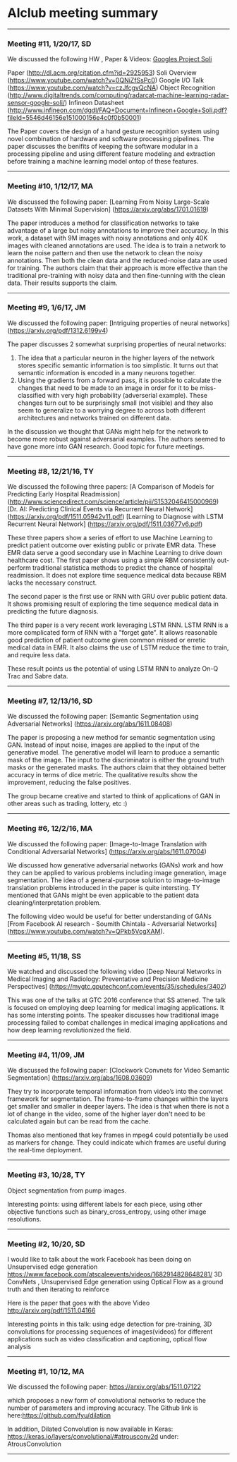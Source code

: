 
# AIclub meeting summary

-----

### Meeting #11, 1/20/17, SD

We discussed the following HW , Paper & Videos:
[Googles Project Soli](https://atap.google.com/soli/)

Paper (http://dl.acm.org/citation.cfm?id=2925953)
Soli Overview (https://www.youtube.com/watch?v=0QNiZfSsPc0)
Google I/O Talk (https://www.youtube.com/watch?v=czJfcgvQcNA)
Object Recognition (http://www.digitaltrends.com/computing/radarcat-machine-learning-radar-sensor-google-soli/)
Infineon Datasheet (http://www.infineon.com/dgdl/FAQ+Document+Infineon+Google+Soli.pdf?fileId=5546d46156e151000156e4c0f0b50001)

The Paper covers the design of a hand gesture recognition system using novel combination of hardware and software processing pipelines. The paper discusses the benifits of keeping the software modular in a processing pipeline and using different feature modeling and extraction before training a machine learning model ontop of these features. 



-----

### Meeting #10, 1/12/17, MA

We discussed the following paper:
[Learning From Noisy Large-Scale Datasets With Minimal Supervision] (https://arxiv.org/abs/1701.01619)

The paper introduces a method for classification networks to take advantage of a large but noisy annotations to improve their accuracy.
In this work, a dataset with 9M images with noisy annotations and only 40K images with cleaned annotations are used. The idea is to train a network to learn the noise pattern and then use the network to clean the noisy annotations. Then both the clean data and the reduced-noise data are used for training. The authors claim that their approach is more effective than the traditional pre-training with noisy data and then fine-tunning with the clean data. Their results supports the claim. 


---------------

### Meeting #9, 1/6/17, JM

We discussed the following paper:
[Intriguing properties of neural networks] (https://arxiv.org/pdf/1312.6199v4)

The paper discusses 2 somewhat surprising properties of neural networks:
1. The idea that a particular neuron in the higher layers of the network stores specific semantic information is too simplistic. It turns out that semantic information is encoded in a many neurons together.
2. Using the gradients from a forward pass, it is possible to calculate the changes that need to be made to an image in order for it to be miss-classified with very high probability (adverserial example). These changes turn out to be surprisingly small (not visible) and they also seem to generalize to a worrying degree to across both different architectures and networks trained on different data. 

In the discussion we thought that GANs might help for the network to become more robust against adversarial examples. The authors seemed to have gone more into GAN research. Good topic for future meetings.

 --------------
 
### Meeting #8, 12/21/16, TY

We discussed the following three papers:
[A Comparison of Models for Predicting Early Hospital Readmission] (http://www.sciencedirect.com/science/article/pii/S1532046415000969)
[Dr. AI: Predicting Clinical Events via Recurrent Neural Network] (https://arxiv.org/pdf/1511.05942v11.pdf)
[Learning to Diagnose with LSTM Recurrent Neural Network] (https://arxiv.org/pdf/1511.03677v6.pdf) 

These three papers show a series of effort to use Machine Learning to predict patient outcome over existing public or private EMR data. These EMR data serve a good secondary use in Machine Learning to drive down healthcare cost. The first paper shows using a simple RBM consistently out-perform traditional statistica methods to predict the chance of hospital readmission. It does not explore time sequence medical data because RBM lacks the necessary construct.

The second paper is the first use or RNN with GRU over public patient data. It shows promising result of exploring the time sequence medical data in predicting the future diagnosis.

The third paper is a very recent work leveraging LSTM RNN. LSTM RNN is a more complicated form of RNN with a "forget gate". It allows reasonable good prediction of patient outcome given common missed or erretic medical data in EMR. It also claims the use of LSTM reduce the time to train, and require less data.

These result points us the potential of using LSTM RNN to analyze On-Q Trac and Sabre data.

----------

### Meeting #7, 12/13/16, SD

We discussed the following paper: 
[Semantic Segmentation using Adversarial Networks] (https://arxiv.org/abs/1611.08408)

The paper is proposing a new method for semantic segmentation using GAN. Instead of input noise, images are applied to the input of the generative model. The generative model will learn to produce a semantic mask of the image. The input to the discriminator is either the ground truth masks or the generated masks. The authors claim that they obtained better accuracy in terms of dice metric. The qualitative results show the improvement, reducing the false positives.

The group became creative and started to think of applications of GAN in other areas such as trading, lottery, etc :)

-----

### Meeting #6, 12/2/16, MA

We discussed the following paper: 
[Image-to-Image Translation with Conditional Adversarial Networks] (https://arxiv.org/abs/1611.07004)

We discussed how generative adversarial networks (GANs) work and how they can be applied to various problems including image generation, image segmentation. The idea of a general-purpose solution to image-to-image translation problems introduced in the paper is quite intersting.
TY mentioned that GANs might be even applicable to the patient data cleaning/interpretation problem.

The following video would be useful for better understanding of GANs [From Facebook AI research - Soumith Chintala - Adversarial Networks] (https://www.youtube.com/watch?v=QPkb5VcgXAM).


-------------

### Meeting #5, 11/18, SS

We watched and discussed the following video
[Deep Neural Networks in Medical Imaging and Radiology: Preventative and Precision Medicine Perspectives] (https://mygtc.gputechconf.com/events/35/schedules/3402)

This was one of the talks at GTC 2016 conference that SS attened. The talk is focused on employing deep learning for medical imaging applications. It has some intersting points. The speaker discusses how traditional image processing failed to combat challenges in medical imaging applications and how deep learning revolutionized the field. 

------

### Meeting #4, 11/09, JM

We discussed the following paper: [Clockwork Convnets for Video Semantic Segmentation] (https://arxiv.org/abs/1608.03609)

They try to incorporate temporal information from video’s into the convnet framework for segmentation. The frame-to-frame changes within the layers get smaller and smaller in deeper layers. The idea is that when there is not a lot of change in the video, some of the higher layer don't need to be calculated again but can be read from the cache.

Thomas also mentioned that key frames in mpeg4 could potentially be used as markers for change. They could indicate which frames are useful during the real-time deployment.

----------
### Meeting #3, 10/28, TY

Object segmentation from pump images. 

Interesting points: using different labels for each piece, using other objective functions such as binary_cross_entropy, using other image resolutions.


-----
### Meeting #2, 10/20, SD

I would like to talk about the work Facebook has been doing on Unsupervised edge generation
https://www.facebook.com/atscaleevents/videos/1682914828648281/
3D ConvNets , Unsupervised Edge generation using Optical Flow as a ground truth and then iterating to reinforce
 
Here is the paper that goes with the above Video
http://arxiv.org/pdf/1511.04166

Interesting points in this talk: using edge detection for pre-training, 3D convolutions for processing sequences of images(videos) for  different applications such as video classification and captioning, optical flow analysis

----------

###  Meeting #1, 10/12, MA

We discussed the following paper:
https://arxiv.org/abs/1511.07122

which proposes a new form of convolutional networks to reduce the number of parameters and improving accuracy.
The Github link is here:https://github.com/fyu/dilation

In addition, Dilated Convolution is now available in Keras: https://keras.io/layers/convolutional/#atrousconv2d
under: AtrousConvolution

--------------------------------



